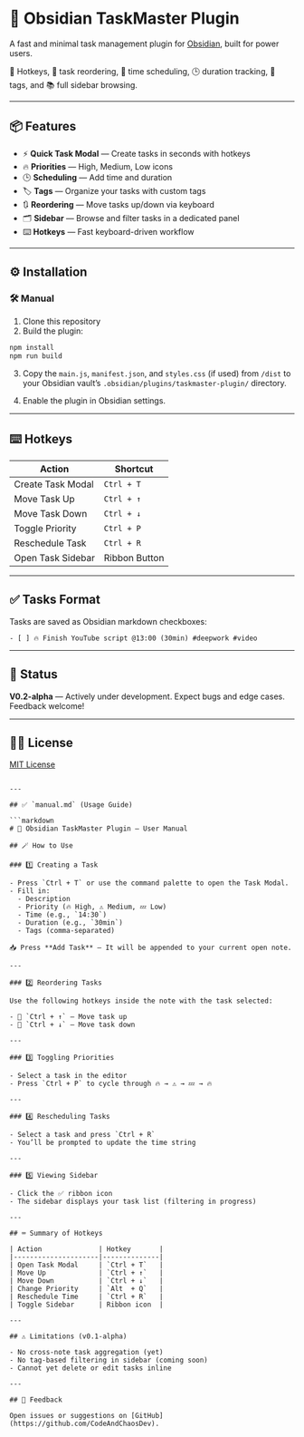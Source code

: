 # 🧠 Obsidian TaskMaster Plugin

A fast and minimal task management plugin for [Obsidian](https://obsidian.md), built for power users.

🚀 Hotkeys, 🔼 task reordering, 🔔 time scheduling, 🕒 duration tracking, 🔖 tags, and 📚 full sidebar browsing.

---

## 📦 Features

- ⚡ **Quick Task Modal** — Create tasks in seconds with hotkeys
- 🔥 **Priorities** — High, Medium, Low icons
- 🕒 **Scheduling** — Add time and duration
- 🏷️ **Tags** — Organize your tasks with custom tags
- 🔃 **Reordering** — Move tasks up/down via keyboard
- 🗂️ **Sidebar** — Browse and filter tasks in a dedicated panel
- ⌨️ **Hotkeys** — Fast keyboard-driven workflow

---


## ⚙️ Installation

### 🛠 Manual

1. Clone this repository
2. Build the plugin:

```bash
npm install
npm run build
````

3. Copy the `main.js`, `manifest.json`, and `styles.css` (if used) from `/dist` to your Obsidian vault’s `.obsidian/plugins/taskmaster-plugin/` directory.

4. Enable the plugin in Obsidian settings.

---

## ⌨️ Hotkeys

| Action            | Shortcut      |
| ----------------- | ------------- |
| Create Task Modal | `Ctrl + T`    |
| Move Task Up      | `Ctrl + ↑`    |
| Move Task Down    | `Ctrl + ↓`    |
| Toggle Priority   | `Ctrl + P`    |
| Reschedule Task   | `Ctrl + R`    |
| Open Task Sidebar | Ribbon Button |

---

## ✅ Tasks Format

Tasks are saved as Obsidian markdown checkboxes:

```
- [ ] 🔥 Finish YouTube script @13:00 (30min) #deepwork #video
```

---

## 🧪 Status

**V0.2-alpha** — Actively under development. Expect bugs and edge cases. Feedback welcome!

---

## 🧑‍💻 License

[MIT License](LICENSE)

````

---

## ✅ `manual.md` (Usage Guide)

```markdown
# 🧠 Obsidian TaskMaster Plugin — User Manual

## 🪄 How to Use

### 1️⃣ Creating a Task

- Press `Ctrl + T` or use the command palette to open the Task Modal.
- Fill in:
  - Description
  - Priority (🔥 High, ⚠ Medium, 💤 Low)
  - Time (e.g., `14:30`)
  - Duration (e.g., `30min`)
  - Tags (comma-separated)

📥 Press **Add Task** — It will be appended to your current open note.

---

### 2️⃣ Reordering Tasks

Use the following hotkeys inside the note with the task selected:

- 🔼 `Ctrl + ↑` — Move task up
- 🔽 `Ctrl + ↓` — Move task down

---

### 3️⃣ Toggling Priorities

- Select a task in the editor
- Press `Ctrl + P` to cycle through 🔥 → ⚠ → 💤 → 🔥

---

### 4️⃣ Rescheduling Tasks

- Select a task and press `Ctrl + R`
- You’ll be prompted to update the time string

---

### 5️⃣ Viewing Sidebar

- Click the ✅ ribbon icon
- The sidebar displays your task list (filtering in progress)

---

## ⌨️ Summary of Hotkeys

| Action              | Hotkey       |
|---------------------|--------------|
| Open Task Modal     | `Ctrl + T`   |
| Move Up             | `Ctrl + ↑`   |
| Move Down           | `Ctrl + ↓`   |
| Change Priority     | `Alt  + Q`   |
| Reschedule Time     | `Ctrl + R`   |
| Toggle Sidebar      | Ribbon icon  |

---

## ⚠ Limitations (v0.1-alpha)

- No cross-note task aggregation (yet)
- No tag-based filtering in sidebar (coming soon)
- Cannot yet delete or edit tasks inline

---

## 💬 Feedback

Open issues or suggestions on [GitHub](https://github.com/CodeAndChaosDev).
